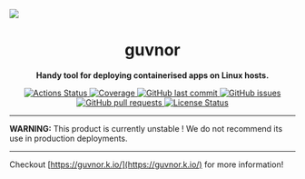 <p><img src="https://share.adam.ac/22/Github-Header-e6akZfVjD4lVg.jpg"></p>

<h1 align="center">
  guvnor
</h1>

<p align="center">
  <strong>
    Handy tool for deploying containerised apps on Linux hosts.
  </strong>
</h4>

<p align="center">
  <a href="https://github.com/krystal/guvnor/actions">
    <img src="https://img.shields.io/github/workflow/status/krystal/guvnor/CI.svg?logo=github" alt="Actions Status">
  </a>
  <a href="https://codeclimate.com/github/krystal/guvnor">
    <img src="https://img.shields.io/codeclimate/coverage/krystal/guvnor.svg?logo=code%20climate" alt="Coverage">
  </a>
  <a href="https://github.com/krystal/guvnor/commits/main">
    <img src="https://img.shields.io/github/last-commit/krystal/guvnor.svg?style=flat&logo=github&logoColor=white"
alt="GitHub last commit">
  </a>
  <a href="https://github.com/krystal/guvnor/issues">
    <img src="https://img.shields.io/github/issues-raw/krystal/guvnor.svg?style=flat&logo=github&logoColor=white"
alt="GitHub issues">
  </a>
  <a href="https://github.com/krystal/guvnor/pulls">
    <img src="https://img.shields.io/github/issues-pr-raw/krystal/guvnor.svg?style=flat&logo=github&logoColor=white" alt="GitHub pull requests">
  </a>
  <a href="https://github.com/krystal/guvnor/blob/main/MIT-LICENSE">
    <img src="https://img.shields.io/github/license/krystal/guvnor.svg?style=flat" alt="License Status">
  </a>
</p>

---

**WARNING:** This product is currently unstable ! We do not recommend its use
in production deployments.

---

Checkout [https://guvnor.k.io/](https://guvnor.k.io/) for more information!
